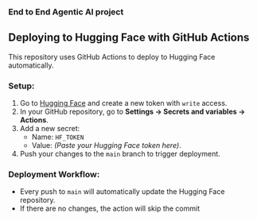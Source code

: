 ### End to End Agentic AI project ###

## Deploying to Hugging Face with GitHub Actions

This repository uses GitHub Actions to deploy to Hugging Face automatically.

### Setup:
1. Go to [Hugging Face](https://huggingface.co/settings/tokens) and create a new token with `write` access.
2. In your GitHub repository, go to **Settings → Secrets and variables → Actions**.
3. Add a new secret:
   - Name: `HF_TOKEN`
   - Value: *(Paste your Hugging Face token here)*.
4. Push your changes to the `main` branch to trigger deployment.

### Deployment Workflow:
- Every push to `main` will automatically update the Hugging Face repository.
- If there are no changes, the action will skip the commit
